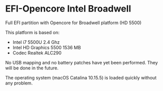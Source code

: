 # EFI-Opencore Intel Broadwell
Full EFI partition with Opencore for Broadwell platform (HD 5500)

This platform is based on:
- Intel i7 5500U 2.4 Ghz
- Intel HD Graphics 5500 1536 MB
- Codec Realtek ALC290

No USB mapping and no battery patches have yet been performed. They will be done in the future.

The operating system (macOS Catalina 10.15.5) is loaded quickly without any problem. 
